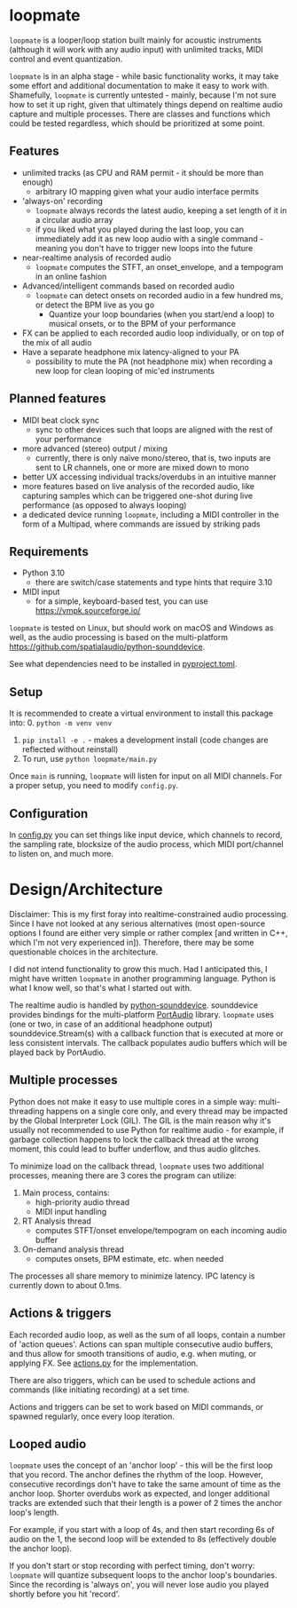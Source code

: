 # loopmate

`loopmate` is a looper/loop station built mainly for acoustic instruments
(although it will work with any audio input) with unlimited tracks, MIDI
control and event quantization.

`loopmate` is in an alpha stage - while basic functionality works, it may take
some effort and additional documentation to make it easy to work with.
Shamefully, `loopmate` is currently untested - mainly, because I'm not sure how
to set it up right, given that ultimately things depend on realtime audio
capture and multiple processes. There are classes and functions which could be
tested regardless, which should be prioritized at some point.

## Features
- unlimited tracks (as CPU and RAM permit - it should be more than enough)
  - arbitrary IO mapping given what your audio interface permits
- 'always-on' recording
  - `loopmate` always records the latest audio, keeping a set length of it in a
    circular audio array
  - if you liked what you played during the last loop, you can immediately add
    it as new loop audio with a single command - meaning you don't have to
    trigger new loops into the future
- near-realtime analysis of recorded audio
  - `loopmate` computes the STFT, an onset_envelope, and a tempogram in an online
    fashion
- Advanced/intelligent commands based on recorded audio
  - `loopmate` can detect onsets on recorded audio in a few hundred ms, or detect
    the BPM live as you go
    - Quantize your loop boundaries (when you start/end a loop) to musical
      onsets, or to the BPM of your performance
- FX can be applied to each recorded audio loop individually, or on top of the
  mix of all audio
- Have a separate headphone mix latency-aligned to your PA
  - possibility to mute the PA (not headphone mix) when recording a new loop
    for clean looping of mic'ed instruments

## Planned features

- MIDI beat clock sync
  - sync to other devices such that loops are aligned with the rest of your
    performance
- more advanced (stereo) output / mixing
  - currently, there is only naïve mono/stereo, that is, two inputs are sent to
    LR channels, one or more are mixed down to mono
- better UX accessing individual tracks/overdubs in an intuitive manner
- more features based on live analysis of the recorded audio, like capturing
  samples which can be triggered one-shot during live performance (as opposed
  to always looping)
- a dedicated device running `loopmate`, including a MIDI controller in the
  form of a Multipad, where commands are issued by striking pads

## Requirements

- Python 3.10
  - there are switch/case statements and type hints that require 3.10
- MIDI input
  - for a simple, keyboard-based test, you can use https://vmpk.sourceforge.io/

`loopmate` is tested on Linux, but should work on macOS and Windows as well, as
the audio processing is based on the multi-platform
https://github.com/spatialaudio/python-sounddevice.

See what dependencies need to be installed in [pyproject.toml](pyproject.toml).

## Setup

It is recommended to create a virtual environment to install this package into:
0. `python -m venv venv`
1. `pip install -e .` - makes a development install (code changes are reflected
   without reinstall)
2. To run, use `python loopmate/main.py`

Once `main` is running, `loopmate` will listen for input on all MIDI channels.
For a proper setup, you need to modify `config.py`.

## Configuration
In [config.py](loopmate/config.py) you can set things like input device, which
channels to record, the sampling rate, blocksize of the audio process, which
MIDI port/channel to listen on, and much more.

# Design/Architecture

Disclaimer: This is my first foray into realtime-constrained audio processing.
Since I have not looked at any serious alternatives (most open-source options I
found are either very simple or rather complex [and written in C++, which I'm
not very experienced in]). Therefore, there may be some questionable choices in
the architecture.

I did not intend functionality to grow this much. Had I anticipated this, I
might have written `loopmate` in another programming language. Python is what I
know well, so that's what I started out with.

The realtime audio is handled by
[python-sounddevice](https://github.com/spatialaudio/python-sounddevice).
sounddevice provides bindings for the multi-platform
[PortAudio](http://www.portaudio.com/) library. `loopmate` uses (one or two, in
case of an additional headphone output) sounddevice.Stream(s) with a callback
function that is executed at more or less consistent intervals. The callback
populates audio buffers which will be played back by PortAudio.

## Multiple processes

Python does not make it easy to use multiple cores in a simple way:
multi-threading happens on a single core only, and every thread may be impacted
by the Global Interpreter Lock (GIL). The GIL is the main reason why it's
usually not recommended to use Python for realtime audio - for example, if
garbage collection happens to lock the callback thread at the wrong moment,
this could lead to buffer underflow, and thus audio glitches.

To minimize load on the callback thread, `loopmate` uses two additional
processes, meaning there are 3 cores the program can utilize:
1. Main process, contains:
   - high-priority audio thread
   - MIDI input handling
2. RT Analysis thread
   - computes STFT/onset envelope/tempogram on each incoming audio buffer
3. On-demand analysis thread
   - computes onsets, BPM estimate, etc. when needed

The processes all share memory to minimize latency. IPC latency is currently
down to about 0.1ms.

## Actions & triggers

Each recorded audio loop, as well as the sum of all loops, contain a number of
'action queues'. Actions can span multiple consecutive audio buffers, and thus
allow for smooth transitions of audio, e.g. when muting, or applying FX. See
[actions.py](loopmate/actions.py) for the implementation.

There are also triggers, which can be used to schedule actions and commands
(like initiating recording) at a set time.

Actions and triggers can be set to work based on MIDI commands, or spawned
regularly, once every loop iteration.

## Looped audio

`loopmate` uses the concept of an 'anchor loop' - this will be the first loop
that you record. The anchor defines the rhythm of the loop. However,
consecutive recordings don't have to take the same amount of time as the anchor
loop. Shorter overdubs work as expected, and longer additional tracks are
extended such that their length is a power of 2 times the anchor loop's length.

For example, if you start with a loop of 4s, and then start recording 6s of
audio on the 1, the second loop will be extended to 8s (effectively double the
anchor loop).

If you don't start or stop recording with perfect timing, don't worry: `loopmate`
will quantize subsequent loops to the anchor loop's boundaries. Since the
recording is 'always on', you will never lose audio you played shortly before
you hit 'record'.
